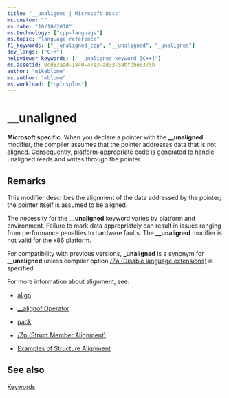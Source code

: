 ```yaml
---
title: "__unaligned | Microsoft Docs"
ms.custom: ""
ms.date: "10/10/2018"
ms.technology: ["cpp-language"]
ms.topic: "language-reference"
f1_keywords: ["__unaligned_cpp", "__unaligned", "_unaligned"]
dev_langs: ["C++"]
helpviewer_keywords: ["__unaligned keyword [C++]"]
ms.assetid: 0cd83aad-1840-47e3-ad33-59bfcbe6375b
author: "mikeblome"
ms.author: "mblome"
ms.workload: ["cplusplus"]
---
```

# __unaligned

**Microsoft specific**. When you declare a pointer with the **__unaligned** modifier, the compiler assumes that the pointer addresses data that is not aligned. Consequently, platform-appropriate code is generated to handle unaligned reads and writes through the pointer.

## Remarks

This modifier describes the alignment of the data addressed by the pointer; the pointer itself is assumed to be aligned.

The necessity for the **__unaligned** keyword varies by platform and environment. Failure to mark data appropriately can result in issues ranging from performance penalties to hardware faults. The **__unaligned** modifier is not valid for the x86 platform.

For compatibility with previous versions, **_unaligned** is a synonym for **__unaligned** unless compiler option [/Za \(Disable language extensions)](../build/reference/za-ze-disable-language-extensions.md) is specified.

For more information about alignment, see:

- [align](../cpp/align-cpp.md)

- [__alignof Operator](../cpp/alignof-operator.md)

- [pack](../preprocessor/pack.md)

- [/Zp (Struct Member Alignment)](../build/reference/zp-struct-member-alignment.md)

- [Examples of Structure Alignment](../build/examples-of-structure-alignment.md)

## See also

[Keywords](../cpp/keywords-cpp.md)